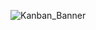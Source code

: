 ![Kanban_Banner](https://github.com/prajwalkpatil/kanban/assets/32927982/c36ee337-1016-4e1a-92f3-458f684d3f2b)
